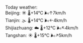 Today weather:  
Beijing: ☀️   🌡️+14°C 🌬️↑7km/h  
Tianjin: 🌫  🌡️+14°C 🌬️←4km/h  
Shijiazhuang: ☁️   🌡️+12°C 🌬️↖4km/h  
Tangshan: ☀️   🌡️+15°C 🌬️↗5km/h  
